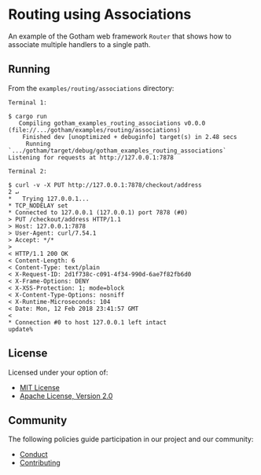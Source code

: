 # Routing using Associations

An example of the Gotham web framework `Router` that shows how to associate
multiple handlers to a single path.

## Running

From the `examples/routing/associations` directory:

```
Terminal 1:

$ cargo run
   Compiling gotham_examples_routing_associations v0.0.0 (file://.../gotham/examples/routing/associations)
    Finished dev [unoptimized + debuginfo] target(s) in 2.48 secs
     Running `.../gotham/target/debug/gotham_examples_routing_associations`
Listening for requests at http://127.0.0.1:7878

Terminal 2:

$ curl -v -X PUT http://127.0.0.1:7878/checkout/address                                                                                                                          2 ↵
*   Trying 127.0.0.1...
* TCP_NODELAY set
* Connected to 127.0.0.1 (127.0.0.1) port 7878 (#0)
> PUT /checkout/address HTTP/1.1
> Host: 127.0.0.1:7878
> User-Agent: curl/7.54.1
> Accept: */*
>
< HTTP/1.1 200 OK
< Content-Length: 6
< Content-Type: text/plain
< X-Request-ID: 2d1f738c-c091-4f34-990d-6ae7f82fb6d0
< X-Frame-Options: DENY
< X-XSS-Protection: 1; mode=block
< X-Content-Type-Options: nosniff
< X-Runtime-Microseconds: 104
< Date: Mon, 12 Feb 2018 23:41:57 GMT
<
* Connection #0 to host 127.0.0.1 left intact
update%

```

## License

Licensed under your option of:

* [MIT License](../../../LICENSE-MIT)
* [Apache License, Version 2.0](../../../LICENSE-APACHE)

## Community

The following policies guide participation in our project and our community:

* [Conduct](../../../CODE_OF_CONDUCT.md)
* [Contributing](../../../CONTRIBUTING.md)
